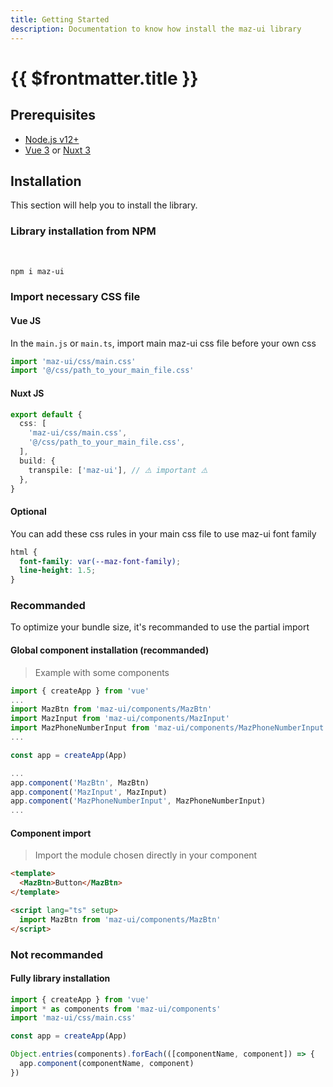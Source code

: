 ```yaml
---
title: Getting Started
description: Documentation to know how install the maz-ui library
---
```


# {{ $frontmatter.title }}

## Prerequisites

- [Node.js v12+](https://nodejs.org/)
- [Vue 3](https://v3.vuejs.org/) or [Nuxt 3](https://v3.nuxtjs.org/)

## Installation

This section will help you to install the library.

### Library installation from NPM

<br />

<NpmBadge package="maz-ui" dist-tag="latest" />

```bash
npm i maz-ui
```

### Import necessary CSS file

#### Vue JS <NpmBadge package="vue" />

In the `main.js` or `main.ts`, import main maz-ui css file before your own css

```ts
import 'maz-ui/css/main.css'
import '@/css/path_to_your_main_file.css'
```

#### Nuxt JS <NpmBadge package="nuxt" />

```ts
export default {
  css: [
    'maz-ui/css/main.css',
    '@/css/path_to_your_main_file.css',
  ],
  build: {
    transpile: ['maz-ui'], // ⚠️ important ⚠️
  },
}
```

#### Optional

You can add these css rules in your main css file to use maz-ui font family

```css
html {
  font-family: var(--maz-font-family);
  line-height: 1.5;
}
```

### Recommanded

To optimize your bundle size, it's recommanded to use the partial import

#### Global component installation (recommanded)

> Example with some components

```typescript
import { createApp } from 'vue'
...
import MazBtn from 'maz-ui/components/MazBtn'
import MazInput from 'maz-ui/components/MazInput'
import MazPhoneNumberInput from 'maz-ui/components/MazPhoneNumberInput'
...

const app = createApp(App)

...
app.component('MazBtn', MazBtn)
app.component('MazInput', MazInput)
app.component('MazPhoneNumberInput', MazPhoneNumberInput)
...
```

#### Component import

> Import the module chosen directly in your component

```html
<template>
  <MazBtn>Button</MazBtn>
</template>

<script lang="ts" setup>
  import MazBtn from 'maz-ui/components/MazBtn'
</script>
```

### Not recommanded

#### Fully library installation

```typescript
import { createApp } from 'vue'
import * as components from 'maz-ui/components'
import 'maz-ui/css/main.css'

const app = createApp(App)

Object.entries(components).forEach(([componentName, component]) => {
  app.component(componentName, component)
})
```
